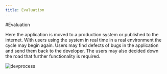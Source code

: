 ```yaml
---
title: Evaluation
---
```


#Evaluation

Here the application is moved to a production system or published to the internet. With users using the system in real time in a real environment the cycle may begin again. Users may find defects of bugs in the application and send them back to the developer. The users may also decided down the road that further functionality is required.

![devprocess](https://cloud.githubusercontent.com/assets/10998057/9201910/f2fb79c0-4014-11e5-9e6c-29cdc7973b5a.PNG)
